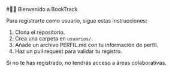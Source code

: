 #🤵🏼 Bienvenido a BookTrack

Para registrarte como usuario, sigue estas instrucciones:

1. Clona el repositorio.
2. Crea una carpeta en `usuarios/`.
3. Añade un archivo PERFIL.md con tu información de perfil.
4. Haz un pull request para validar tu registro.

Si no te has registrado, no tendrás acceso a áreas colaborativas.
